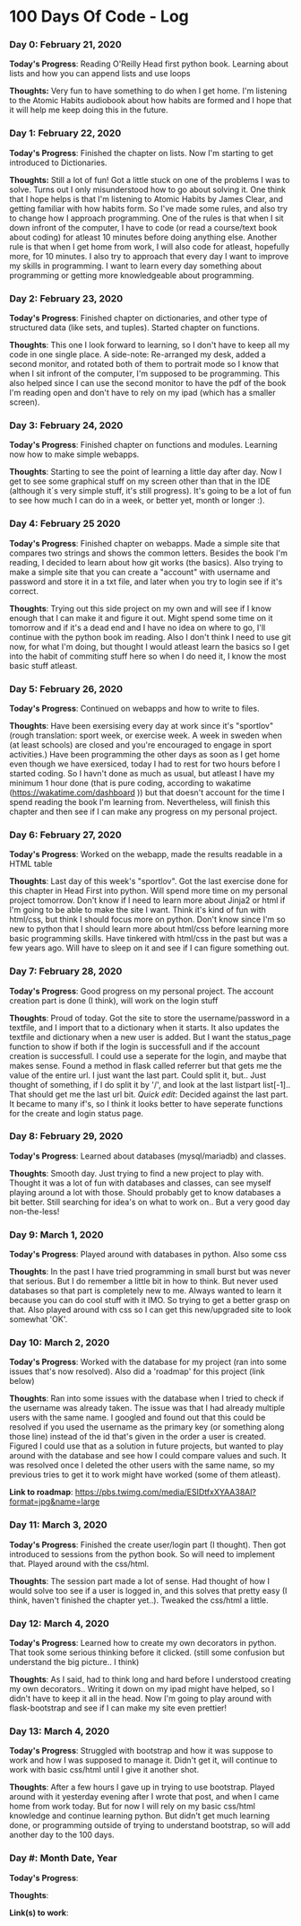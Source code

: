 # 100 Days Of Code - Log

### Day 0: February 21, 2020

**Today's Progress**: Reading O'Reilly Head first python book. Learning about lists and how you can append lists and use loops

**Thoughts:** Very fun to have something to do when I get home. I'm listening to the Atomic Habits audiobook about how habits are formed and I hope that it will help me keep doing this in the future.

### Day 1: February 22, 2020

**Today's Progress**: Finished the chapter on lists. Now I'm starting to get introduced to Dictionaries. 

**Thoughts:** Still a lot of fun! Got a little stuck on one of the problems I was to solve. Turns out I only misunderstood how to go about solving it.
One think that I hope helps is that I'm listening to Atomic Habits by James Clear, and getting familiar with how habits form.
So I've made some rules, and also try to change how I approach programming.
One of the rules is that when I sit down infront of the computer, I have to code (or read a course/text book about coding) for atleast 10 minutes before doing anything else.
Another rule is that when I get home from work, I will also code for atleast, hopefully more, for 10 minutes.
I also try to approach that every day I want to improve my skills in programming. I want to learn every day something about programming or getting more knowledgeable about programming.

### Day 2: February 23, 2020

**Today's Progress**: Finished chapter on dictionaries, and other type of structured data (like sets, and tuples). Started chapter on functions.

**Thoughts**: This one I look forward to learning, so I don't have to keep all my code in one single place.
A side-note: Re-arranged my desk, added a second monitor, and rotated both of them to portrait mode so I know that when I sit infront of the computer, I'm supposed to be programming. This also helped since I can use the second monitor to have the pdf of the book I'm reading open and don't have to rely on my ipad (which has a smaller screen).

### Day 3: February 24, 2020

**Today's Progress**: Finished chapter on functions and modules. Learning now how to make simple webapps.

**Thoughts**: Starting to see the point of learning a little day after day. Now I get to see some graphical stuff on my screen other than that in the IDE (although it´s very simple stuff, it's still progress). It's going to be a lot of fun to see how much I can do in a week, or better yet, month or longer :).

### Day 4: February 25 2020

**Today's Progress**: Finished chapter on webapps. Made a simple site that compares two strings and shows the common letters. Besides the book I'm reading, I decided to learn about how git works (the basics). Also trying to make a simple site that you can create a "account" with username and password and store it in a txt file, and later when you try to login see if it's correct.

**Thoughts**: Trying out this side project on my own and will see if I know enough that I can make it and figure it out. Might spend some time on it tomorrow and if it's a dead end and I have no idea on where to go, I'll continue with the python book im reading.
Also I don't think I need to use git now, for what I'm doing, but thought I would atleast learn the basics so I get into the habit of commiting stuff here so when I do need it, I know the most basic stuff atleast.

### Day 5: February 26, 2020

**Today's Progress**: Continued on webapps and how to write to files.

**Thoughts**: Have been exersising every day at work since it's "sportlov" (rough translation: sport week, or exercise week. A week in sweden when (at least schools) are closed and you're encouraged to engage in sport activities.) Have been programming the other days as soon as I get home even though we have exersiced, today I had to rest for two hours before I started coding. So I havn't done as much as usual, but atleast I have my minimum 1 hour done (that is pure coding, according to wakatime (https://wakatime.com/dashboard )) but that doesn't account for the time I spend reading the book I'm learning from.
Nevertheless, will finish this chapter and then see if I can make any progress on my personal project.

### Day 6: February 27, 2020

**Today's Progress**: Worked on the webapp, made the results readable in a HTML table

**Thoughts**: Last day of this week's "sportlov". Got the last exercise done for this chapter in Head First into python. Will spend more time on my personal project tomorrow. Don't know if I need to learn more about Jinja2 or html if I'm going to be able to make the site I want. Think it's kind of fun with html/css, but think I should focus more on python. Don't know since I'm so new to python that I should learn more about html/css before learning more basic programming skills. Have tinkered with html/css in the past but was a few years ago.
Will have to sleep on it and see if I can figure something out.

### Day 7: February 28, 2020

**Today's Progress**: Good progress on my personal project. The account creation part is done (I think), will work on the login stuff

**Thoughts**: Proud of today. Got the site to store the username/password in a textfile, and I import that to a dictionary when it starts. It also updates the textfile and dictionary when a new user is added. 
But I want the status_page function to show if both if the login is successfull and if the account creation is successfull. I could use a seperate for the login, and maybe that makes sense. Found a method in flask called referrer but that gets me the value of the entire url. I just want the last part. Could split it, but.. Just thought of something, if I do split it by '/', and look at the last listpart list[-1].. That should get me the last url bit.
*Quick edit*: Decided against the last part. It became to many if's, so I think it looks better to have seperate functions for the create and login status page.

### Day 8: February 29, 2020

**Today's Progress**: Learned about databases (mysql/mariadb) and classes.

**Thoughts**: Smooth day. Just trying to find a new project to play with. Thought it was a lot of fun with databases and classes, can see myself playing around a lot with those. Should probably get to know databases a bit better. Still searching for idea's on what to work on..
But a very good day non-the-less!

### Day 9: March 1, 2020

**Today's Progress**: Played around with databases in python. Also some css

**Thoughts**: In the past I have tried programming in small burst but was never that serious. But I do remember a little bit in how to think. But never used databases so that part is completely new to me. Always wanted to learn it because you can do cool stuff with it IMO. So trying to get a better grasp on that.
Also played around with css so I can get this new/upgraded site to look somewhat 'OK'.

### Day 10: March 2, 2020

**Today's Progress**: Worked with the database for my project (ran into some issues that's now resolved). Also did a 'roadmap' for this project (link below)

**Thoughts**: Ran into some issues with the database when I tried to check if the username was already taken. The issue was that I had already multiple users with the same name. I googled and found out that this could be resolved if you used the username as the primary key (or something along those line) instead of the id that's given in the order a user is created. Figured I could use that as a solution in future projects, but wanted to play around with the database and see how I could compare values and such. It was resolved once I deleted the other users with the same name, so my previous tries to get it to work might have worked (some of them atleast).

**Link to roadmap**: https://pbs.twimg.com/media/ESIDtfxXYAA38Al?format=jpg&name=large

### Day 11: March 3, 2020

**Today's Progress**: Finished the create user/login part (I thought). Then got introduced to sessions from the python book. So will need to implement that. Played around with the css/html.

**Thoughts**: The session part made a lot of sense. Had thought of how I would solve too see if a user is logged in, and this solves that pretty easy (I think, haven't finished the chapter yet..). Tweaked the css/html a little.


### Day 12: March 4, 2020

**Today's Progress**: Learned how to create my own decorators in python. That took some serious thinking before it clicked. (still some confusion but understand the big picture.. I think)

**Thoughts**: As I said, had to think long and hard before I understood creating my own decorators.. Writing it down on my ipad might have helped, so I didn't have to keep it all in the head.
Now I'm going to play around with flask-bootstrap and see if I can make my site even prettier!


### Day 13: March 4, 2020

**Today's Progress**: Struggled with bootstrap and how it was suppose to work and how I was supposed to manage it. Didn't get it, will continue to work with basic css/html until I give it another shot.

**Thoughts**: After a few hours I gave up in trying to use bootstrap. Played around with it yesterday evening after I wrote that post, and when I came home from work today. But for now I will rely on my basic css/html knowledge and continue learning python. But didn't get much learning done, or programming outside of trying to understand bootstrap, so will add another day to the 100 days.

### Day #: Month Date, Year

**Today's Progress**: 

**Thoughts**: 

**Link(s) to work**: 

